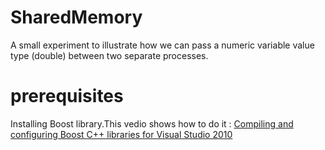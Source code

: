 # SharedMemory
A small experiment to illustrate how we can pass a numeric variable value type (double) between two separate processes.


# prerequisites
Installing Boost library.This vedio shows how to do it :
[Compiling and configuring Boost C++ libraries for Visual Studio 2010](https://www.youtube.com/watch?v=5AmwIwedTCM)

